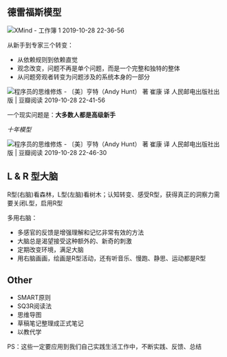 ## 德雷福斯模型

![XMind - 工作簿 1 2019-10-28 22-36-56](http://limbo.oss-cn-beijing.aliyuncs.com/2019-10-28-143828.png)

从新手到专家三个转变：

- 从依赖规则到依赖直觉
- 观念改变，问题不再是单个问题，而是一个完整和独特的整体
- 从问题旁观者转变为问题涉及的系统本身的一部分

![程序员的思维修炼 - 〔美〕亨特（Andy Hunt） 著 崔康 译 人民邮电出版社出版 | 豆瓣阅读 2019-10-28 22-41-56](http://limbo.oss-cn-beijing.aliyuncs.com/2019-10-28-144202.png)

一个现实问题是：**大多数人都是高级新手**

*十年模型*

![程序员的思维修炼 - 〔美〕亨特（Andy Hunt） 著 崔康 译 人民邮电出版社出版 | 豆瓣阅读 2019-10-28 22-46-30](http://limbo.oss-cn-beijing.aliyuncs.com/2019-10-28-144735.png)

## L & R 型大脑

R型(右脑)看森林，L型(左脑)看树木；认知转变、感受R型，获得真正的洞察力需要关闭L型，启用R型

多用右脑：

- 多感官的反馈是增强理解和记忆非常有效的方法
- 大脑总是渴望接受这种额外的、新奇的刺激
- 定期改变环境，满足大脑
- 用右脑画画，绘画是R型活动，还有听音乐、慢跑、静思、运动都是R型

## Other

- SMART原则
- SQ3R阅读法
- 思维导图
- 草稿笔记整理成正式笔记
- 以教代学



PS：这些一定要应用到我们自己实践生活工作中，不断实践、反馈、总结


